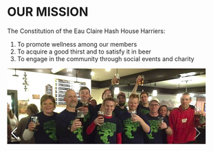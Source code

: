 # OUR MISSION

The Constitution of the Eau Claire Hash House Harriers:
1. To promote wellness among our members
2. To acquire a good thirst and to satisfy it in beer
3. To engage in the community through social events and charity

![OUR MISSION IMAGE](our_mission.png)
